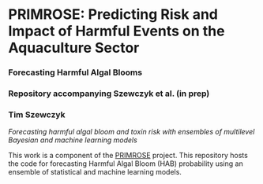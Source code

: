 # PRIMROSE: Predicting Risk and Impact of Harmful Events on the Aquaculture Sector
### Forecasting Harmful Algal Blooms
### Repository accompanying Szewczyk et al. (in prep)
### Tim Szewczyk

*Forecasting harmful algal bloom and toxin risk with ensembles of multilevel Bayesian and machine learning models*

This work is a component of the [PRIMROSE](https://www.sams.ac.uk/science/projects/primrose/) project. This repository hosts the code for forecasting Harmful Algal Bloom (HAB) probability using an ensemble of statistical and machine learning models. 
